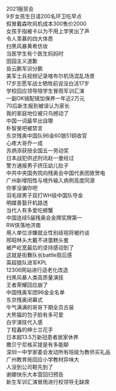 2021服贸会  
9岁女孩生日请200名环卫吃早点  
假冒戴森吹风机成本300售价2000  
女孩手指被卡以为不用上学笑出了声  
令人羡慕的四大体质  
扫黑风暴黄希仿妆  
当医学生有个医生妈妈时  
田园主义道歉  
岳云鹏军训分鹏  
美军士兵视频记录喀布尔机场混乱场景  
17岁志愿军战士牺牲前说没白活17岁  
学校回应领导陪学生冒雨军训汇演  
一副OK镜配镜加保养一年近2万元  
70后新生报到被误认为家长  
我的家庭地位被只鸟撼动了  
中国一词最早出自哪  
朴智旻吧被禁言  
东京残奥中国队96金60银51铜收官  
心疼大哥乔一成  
苏炳添获授全国五一劳动奖  
日本战犯供述刑讯赵一曼经过  
警方通报男子挤压幼儿肚子  
中共中央国务院向残奥会中国代表团致贺电  
广州新增阳性与境外输入病例高度同源  
你爹没骗你吧  
羽毛球男子双打WH级中国队夺金  
明媒善娶开机路透  
当代人有多爱吃螃蟹  
中国连续5届残奥会金牌奖牌第一  
RW侠落地济南  
用人单位涉嫌就业性别歧视将被约谈  
邢昭林头大戴不进蛋糕头套  
被严屹宽最后的坚持感动到了  
这就是街舞队长battle观后感  
英超狼队进军KPL  
12306网站进行适老化改造  
扫黑风暴人类高质量演技  
王者荣耀回应崩了  
中国残奥军团96金全名单  
东京残奥闭幕式  
牛气满满的哥哥下期全员古装  
大熊猫的包子脸有多可爱  
白宇演技代入感  
丁程鑫的绅士兰花手  
日本超13.5万新冠患者居家休养  
撒贝宁尼格买提是有多能聊  
深圳一中学家委会发动所有班级为教师买礼品  
广州教育局回应小学教材异味大  
人没到公司鞋先到了  
谢娜快乐大本营回归预告  
新生军训汇演冒雨进行校领导无缺席  
